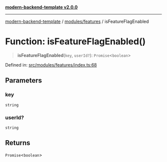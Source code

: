 [**modern-backend-template v2.0.0**](../../../README.md)

***

[modern-backend-template](../../../modules.md) / [modules/features](../README.md) / isFeatureFlagEnabled

# Function: isFeatureFlagEnabled()

> **isFeatureFlagEnabled**(`key`, `userId?`): `Promise`\<`boolean`\>

Defined in: [src/modules/features/index.ts:68](https://github.com/maemreyo/saas-4cus-nodejs/blob/2a5b3f3aa11335dfa561e80e1feabb8e6084261e/src/modules/features/index.ts#L68)

## Parameters

### key

`string`

### userId?

`string`

## Returns

`Promise`\<`boolean`\>
